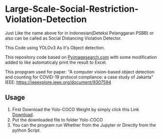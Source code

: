 # Large-Scale-Social-Restriction-Violation-Detection
Just Like the name above for in Indonesian(Deteksi Pelanggaran PSBB) or also can be called as Social Distancing Violation Detector.

This Code using YOLOv3 As it's Object detection.

This repository code based on [Pyimagesearch.com](https://www.pyimagesearch.com/2020/06/01/opencv-social-distancing-detector/) with some modification added to like automaticaly print the result to Excel.

This propgram used for paper: "A computer vision-based object detection and counting for COVID-19 protocol compliance: a case study of Jakarta"
IEEE: https://ieeexplore.ieee.org/document/9307594

## Usage
1. First Download the Yolo-COCO Weight by simply click this Link [Download](https://drive.google.com/file/d/1alAYIahvuSzg0sa5G__bABx0Y2Nc8plI/view?usp=sharing).
2. Put the downloaded file to folder Yolo-COCO
3. You can the program run Whether from the Jupyter or Directly from the python Script.

